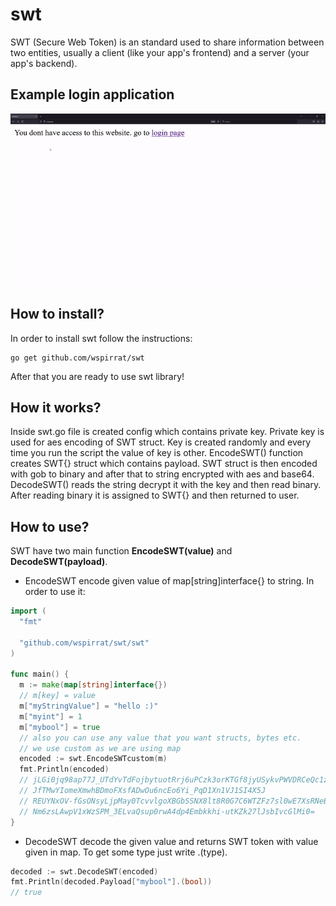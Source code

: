# swt
SWT (Secure Web Token) is an standard used to share information between two entities, usually a client (like your app's frontend) and a server (your app's backend).
## Example login application
![Alt Text](login_example.gif)
## How to install?
In order to install swt follow the instructions:
```
go get github.com/wspirrat/swt
```
After that you are ready to use swt library!
## How it works?
Inside swt.go file is created config which contains private key. Private key is used for aes encoding of SWT struct. Key is created randomly and every time you run the script the value of key is other. EncodeSWT() function creates SWT{} struct which contains payload. SWT struct is then encoded with gob to binary and after that to string encrypted with aes and base64. DecodeSWT() reads the string decrypt it with the key and then read binary. After reading binary it is assigned to SWT{} and then returned to user.
## How to use?
SWT have two main function **EncodeSWT(value)** and **DecodeSWT(payload)**. 
- EncodeSWT encode given value of map[string]interface{} to string. In order to use it:
```go
import (
  "fmt"
  
  "github.com/wspirrat/swt/swt"
)

func main() {
  m := make(map[string]interface{})
  // m[key] = value
  m["myStringValue"] = "hello :)"
  m["myint"] = 1
  m["mybool"] = true
  // also you can use any value that you want structs, bytes etc.
  // we use custom as we are using map
  encoded := swt.EncodeSWTcustom(m)
  fmt.Println(encoded)
  // jLGi0jq98ap77J_UTdYvTdFojbytuotRrj6uPCzk3orKTGf8jyUSykvPWVDRCeQc1zMbdC4bU2BohtMjKGY32
  // JfTMwYIomeXmwhBDmoFXsfADwOu6ncEo6Yi_PqD1Xn1VJ1SI4X5J
  // REUYNxOV-fGsONsyLjpMay0TcvvlgoXBGbSSNX8lt8R0G7C6WTZFz7sl0wE7XsRNeBQ7oQBDxv1JHXWelc0fsDgK
  // Nm6zsLAwpV1xWzSPM_3ELvaQsup0rwA4dp4Embkkhi-utKZk27lJsbIvcGlMi0=
}
```
- DecodeSWT decode the given value and returns SWT token with value given in map. To get some type just write .(type).
```go
decoded := swt.DecodeSWT(encoded)
fmt.Println(decoded.Payload["mybool"].(bool))
// true
```
